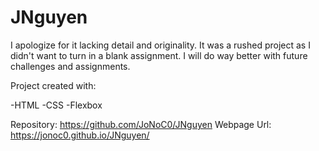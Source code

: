 # JNguyen


I apologize for it lacking detail and originality. It was a rushed project as I didn't want to turn in a blank assignment. I will do way better with future challenges and assignments.

Project created with:

-HTML
-CSS
-Flexbox

Repository: https://github.com/JoNoC0/JNguyen
Webpage Url: https://jonoc0.github.io/JNguyen/